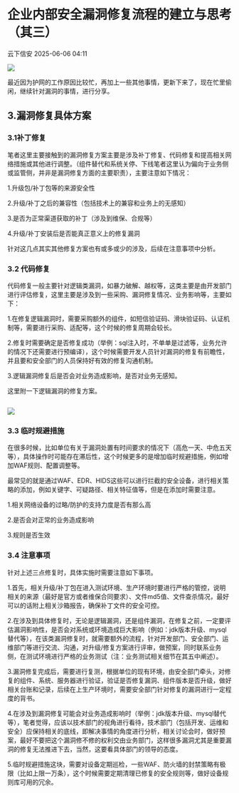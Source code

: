 #  企业内部安全漏洞修复流程的建立与思考（其三）   
 云下信安   2025-06-06 04:11  
  
![](https://mmbiz.qpic.cn/sz_mmbiz_png/GXibMZibXNJ8RvWtUJOodBH8jeXoEWStJ4oUIYyMmYAKIl4baUrkRlm0f5xbcrJRnhTq5gsbncmZZAjr6XQGrgUA/640?wx_fmt=png&from=appmsg "")  
  
  
最近因为护网的工作原因比较忙，再加上一些其他事情，更新下来了，现在忙里偷闲，继续针对漏洞的事情，进行分享。  
## 3.漏洞修复具体方案  
### 3.1补丁修复  
  
笔者这里主要接触到的漏洞修复方案主要是涉及补丁修复、代码修复和提高相关网络措施或其他进行调整。（组件替代和系统关停、下线笔者这里认为偏向于业务侧或监管侧，并非是漏洞修复方面的主要职责），主要注意如下情况：  
  
1.升级包/补丁包等的来源安全性  
  
2.升级/补丁之后的兼容性（包括技术上的兼容和业务上的无感知）  
  
3.是否为正常渠道获取的补丁（涉及到维保、合规等）  
  
4.升级/补丁安装后是否能真正意义上的修复漏洞  
  
针对这几点其实其他修复方案也有或多或少的涉及，后续在注意事项中分析。  
### 3.2 代码修复  
  
代码修复一般主要针对逻辑类漏洞，如暴力破解、越权等，这类主要是由开发部门进行评估修复，这里主要是涉及到一些采购、漏洞修复情况、业务影响等，主要如下：  
  
1.在修复逻辑漏洞时，需要采购额外的组件，如短信验证码、滑块验证码、认证机制等，需要进行采购、适配等，这个时候的修复周期会较长。  
  
2.修复时需要确定是否修复成功（举例：sql注入时，不单单是过滤等，业务允许的情况下还需要进行预编译），这个时候需要开发人员针对漏洞的修复有前瞻性，并且要和安全部门的人员保持好有效的修复沟通机制。  
  
3.逻辑漏洞修复后是否会对业务造成影响，是否对业务无感知。  
  
这里附一下逻辑漏洞的修复方案。  
```
```  
  
![](https://mmbiz.qpic.cn/sz_mmbiz_png/GXibMZibXNJ8RvWtUJOodBH8jeXoEWStJ4PyTamfb0YuOcbtl1fMV53Kv2zfS8I1UiaZkxIHicELkG7pmBQlnVwBXA/640?wx_fmt=png&from=appmsg "")  
  
### 3.3 临时规避措施  
  
在很多时候，比如单位有关于漏洞处置有时间要求的情况下（高危一天、中危五天等），具体操作时可能存在滞后性，这个时候更多的是增加临时规避措施，例如增加WAF规则、配置调整等。  
  
最常见的就是通过WAF、EDR、HIDS这些可以进行拦截的安全设备，进行相关策略的添加，例如关键字、可疑路径、相关特征值等，但是在添加时需要注意。  
  
1.相关网络设备的过略/防护的支持力度是否有那么高  
  
2.是否会对正常的业务造成影响  
  
3.规则是否生效  
### 3.4 注意事项  
  
针对上述三点修复时，具体实施时需要注意如下事项。  
  
1.首先，相关升级/补丁包在进入测试环境、生产环境时要进行严格的管控，说明相关的来源（最好是官方或者维保合同要求）、文件md5值、文件查杀情况，最好可以的话附上相关沙箱报告，确保补丁文件的安全可控。  
  
2.在涉及到具体修复时，无论是逻辑漏洞，还是组件漏洞，在修复之前，一定要评估漏洞影响性，是否会对系统或环境造成巨大影响（例如：jdk版本升级、mysql替代等），在该类漏洞修复时，就需要额外的流程，针对开发部门、安全部门、运维部门等进行交流、沟通，对升级/修复方案进行评审，做预案，同时联系业务侧，在测试环境进行严格的业务测试（注：业务测试相关细节在其五中阐述）。  
  
3.漏洞修复完成后，需要进行复测，根据单位的现有环境，由安全部门牵头，对修复的组件、系统、服务器进行验证，验证是否修复漏洞、组件版本是否升级，做好相关台账和记录，后续在上生产环境时，需要安全部门针对修复的漏洞进行一定程度的背书。  
  
4.在涉及到漏洞修复可能会对业务造成影响时（举例：jdk版本升级、mysql替代等），笔者觉得，应该以技术部门的视角进行看待，技术部门（包括开发、运维和安全）应保持相关的底线，即解决事情的角度进行分析，相关讨论会时，做好预案，最好不要把这个漏洞修不修的权利交由业务部门，这样很多漏洞尤其是重要漏洞的修复无法推进下去，当然，这要看具体部门的领导的态度。  
  
5.临时规避措施这块，需要对设备定期巡检，一些WAF、防火墙的封禁策略有极限（比如上限一万条），这个时候需要定期清理已修复的安全规则等，做好设备规则库可用的冗余。  
  
